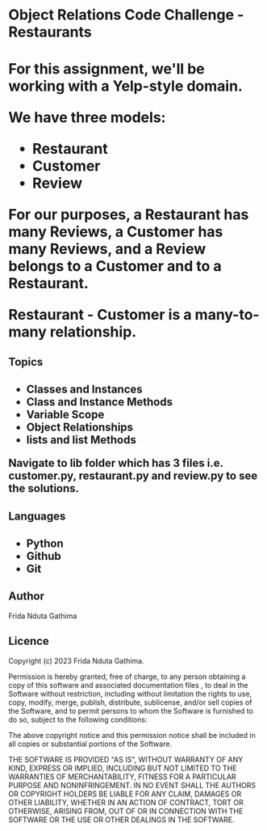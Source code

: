 <h1>Object Relations Code Challenge - Restaurants<h1>

For this assignment, we'll be working with a Yelp-style domain.

We have three models:

- Restaurant
- Customer
- Review

For our purposes, a Restaurant has many Reviews, a Customer has many Reviews, and a Review belongs to a Customer and to a Restaurant.
 

Restaurant - Customer is a many-to-many relationship.

<h2>Topics<h2>

- Classes and Instances
- Class and Instance Methods
- Variable Scope
- Object Relationships
- lists and list Methods

Navigate to **lib folder** which has 3 files i.e. **customer.py**, **restaurant.py** and **review.py** to see the solutions.

<h2>Languages<h2>

- Python
- Github
- Git

<h2>Author</h2>

Frida Nduta Gathima 

<h2>Licence</h2>

Copyright (c) 2023 Frida Nduta Gathima.

Permission is hereby granted, free of charge, to any person obtaining a copy of this software and associated documentation files , to deal in the Software without restriction, including without limitation the rights to use, copy, modify, merge, publish, distribute, sublicense, and/or sell copies of the Software, and to permit persons to whom the Software is furnished to do so, subject to the following conditions:

The above copyright notice and this permission notice shall be included in all copies or substantial portions of the Software.

THE SOFTWARE IS PROVIDED "AS IS", WITHOUT WARRANTY OF ANY KIND, EXPRESS OR IMPLIED, INCLUDING BUT NOT LIMITED TO THE WARRANTIES OF MERCHANTABILITY, FITNESS FOR A PARTICULAR PURPOSE AND NONINFRINGEMENT. IN NO EVENT SHALL THE AUTHORS OR COPYRIGHT HOLDERS BE LIABLE FOR ANY CLAIM, DAMAGES OR OTHER LIABILITY, WHETHER IN AN ACTION OF CONTRACT, TORT OR OTHERWISE, ARISING FROM, OUT OF OR IN CONNECTION WITH THE SOFTWARE OR THE USE OR OTHER DEALINGS IN THE SOFTWARE.